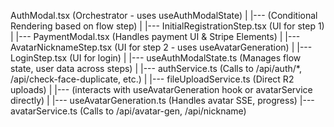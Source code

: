 AuthModal.tsx (Orchestrator - uses useAuthModalState)
    |
    |--- (Conditional Rendering based on flow step)
    |       |--- InitialRegistrationStep.tsx (UI for step 1)
    |       |--- PaymentModal.tsx (Handles payment UI & Stripe Elements)
    |       |--- AvatarNicknameStep.tsx (UI for step 2 - uses useAvatarGeneration)
    |       |--- LoginStep.tsx (UI for login)
    |
    |--- useAuthModalState.ts (Manages flow state, user data across steps)
    |       |--- authService.ts (Calls to /api/auth/*, /api/check-face-duplicate, etc.)
    |       |--- fileUploadService.ts (Direct R2 uploads)
    |       |--- (interacts with useAvatarGeneration hook or avatarService directly)
    |
    |--- useAvatarGeneration.ts (Handles avatar SSE, progress)
            |--- avatarService.ts (Calls to /api/avatar-gen, /api/nickname)
